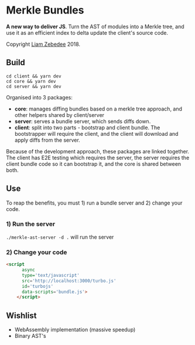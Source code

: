 Merkle Bundles
==============

**A new way to deliver JS**. Turn the AST of modules into a Merkle tree, and use it as an efficient index to delta update the client's source code.

Copyright [Liam Zebedee](https://liamz.co) 2018.


## Build
```
cd client && yarn dev 
cd core && yarn dev 
cd server && yarn dev 
```

Organised into 3 packages:
 - **core**: manages diffing bundles based on a merkle tree approach, and other helpers shared by client/server
 - **server**: serves a bundle server, which sends diffs down. 
 - **client**: split into two parts - bootstrap and client bundle. The bootstrapper will require the client, and the client will download and apply diffs from the server.

Because of the development approach, these packages are linked together. The client has E2E testing which requires the server, the server requires the client bundle code so it can bootstrap it, and the core is shared between both.


## Use
To reap the benefits, you must 1) run a bundle server and 2) change your code.

### 1) Run the server
`./merkle-ast-server -d .` will run the server

### 2) Change your code
```html
<script 
      async
      type='text/javascript' 
      src='http://localhost:3000/turbo.js' 
      id='turbojs' 
      data-scripts='bundle.js'>
    </script>
```

## Wishlist
 
 - WebAssembly implementation (massive speedup)
 - Binary AST's